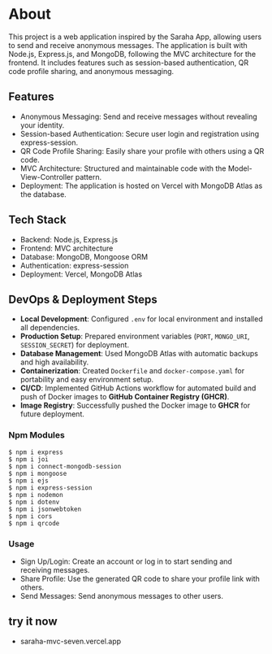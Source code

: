 # About 
This project is a web application inspired by the Saraha App, allowing users to send and receive anonymous messages. The application is built with Node.js, Express.js, and MongoDB, following the MVC architecture for the frontend. It includes features such as session-based authentication, QR code profile sharing, and anonymous messaging.
## Features

 * Anonymous Messaging: Send and receive messages without revealing your identity.
 * Session-based Authentication: Secure user login and registration using express-session.
 * QR Code Profile Sharing: Easily share your profile with others using a QR code.
 * MVC Architecture: Structured and maintainable code with the Model-View-Controller pattern.
 * Deployment: The application is hosted on Vercel with MongoDB Atlas as the database.
## Tech Stack  

 * Backend: Node.js, Express.js
 * Frontend: MVC architecture
 * Database: MongoDB, Mongoose ORM
 * Authentication: express-session
 * Deployment: Vercel, MongoDB Atlas
## DevOps & Deployment Steps

- **Local Development**: Configured `.env` for local environment and installed all dependencies.
- **Production Setup**: Prepared environment variables (`PORT`, `MONGO_URI`, `SESSION_SECRET`) for deployment.
- **Database Management**: Used MongoDB Atlas with automatic backups and high availability.
- **Containerization**: Created `Dockerfile` and `docker-compose.yaml` for portability and easy environment setup.
- **CI/CD**: Implemented GitHub Actions workflow for automated build and push of Docker images to **GitHub Container Registry (GHCR)**.
- **Image Registry**: Successfully pushed the Docker image to **GHCR** for future deployment.
### Npm Modules 

```
$ npm i express
$ npm i joi
$ npm i connect-mongodb-session
$ npm i mongoose
$ npm i ejs
$ npm i express-session
$ npm i nodemon
$ npm i dotenv
$ npm i jsonwebtoken
$ npm i cors
$ npm i qrcode
```

### Usage
* Sign Up/Login: Create an account or log in to start sending and receiving messages.
* Share Profile: Use the generated QR code to share your profile link with others.
* Send Messages: Send anonymous messages to other users.


## try it now

* saraha-mvc-seven.vercel.app
